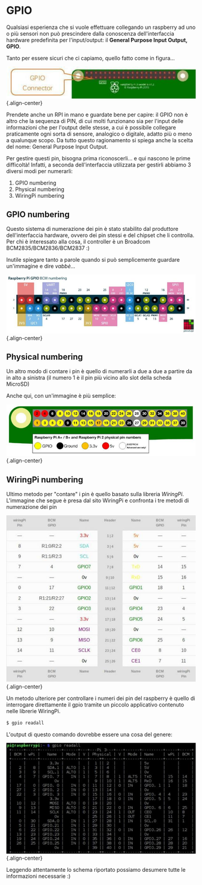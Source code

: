 # GPIO

Qualsiasi esperienza che si vuole effettuare collegando un raspberry ad
uno o più sensori non può prescindere dalla conoscenza dell\'interfaccia
hardware predefinita per l\'input/output: il **General Purpose Input
Output, GPIO**.

Tanto per essere sicuri che ci capiamo, quello fatto come in figura\...

![RPI GPIO](images/RPI_GPIO.jpg){.align-center}

Prendete anche un RPI in mano e guardate bene per capire: il GPIO non è
altro che la sequenza di PIN, di cui molti funzionano sia per l\'input
delle informazioni che per l\'output delle stesse, a cui è possibile
collegare praticamente ogni sorta di sensore, analogico o digitale,
adatto più o meno a qualunque scopo. Da tutto questo ragionamento si
spiega anche la scelta del nome: General Purpose Input Output.

Per gestire questi pin, bisogna prima riconoscerli\... e qui nascono le
prime difficoltà! Infatti, a seconda dell\'interfaccia utilizzata per
gestirli abbiamo 3 diversi modi per numerarli:

1.  GPIO numbering
2.  Physical numbering
3.  WiringPi numbering

## GPIO numbering

Questo sistema di numerazione dei pin è stato stabilito dal produttore
dell\'interfaccia hardware, ovvero dei pin stessi e del chipset che li
controlla. Per chi è interessato alla cosa, il controller è un Broadcom
BCM2835/BCM2836/BCM2837 :)

Inutile spiegare tanto a parole quando si può semplicemente guardare
un\'immagine e dire *vabbè\...*

![RPI GPIO BCM numbering](images/RPI_GPIO_BCM_numbering.jpg){.align-center}

## Physical numbering

Un altro modo di contare i pin è quello di numerarli a due a due a
partire da in alto a sinistra (il numero 1 è il pin più vicino allo slot
della scheda MicroSD)

Anche qui, con un\'immagine è più semplice:

![RPI GPIO Physical numbering](images/RPI_GPIO_physical_numbering.jpg){.align-center}

## WiringPi numbering

Ultimo metodo per \"contare\" i pin è quello basato sulla libreria
*WiringPi*. L\'immagine che segue è presa dal sito WiringPi e confronta
i tre metodi di numerazione dei pin

![RPI GPIO WiringPi numbering](images/RPI_GPIO_wiringpi_numbering.jpg){.align-center}

Un metodo ulteriore per controllare i numeri dei pin del raspberry è
quello di interrogare direttamente il gpio tramite un piccolo
applicativo contenuto nelle librerie WiringPi.

``` bash
$ gpio readall
```

L\'output di questo comando dovrebbe essere una cosa del genere:

![RPI GPIO readall](images/RPI_GPIO_readall.jpg){.align-center}

Leggendo attentamente lo schema riportato possiamo desumere tutte le
informazioni necessarie :)
